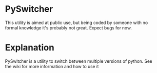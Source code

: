 # PySwitcher
This utility is aimed at public use, but being coded by someone with no formal knowledge it's probably not great. Expect bugs for now.
# Explanation
PySwitcher is a utility to switch between multiple versions of python.
See the wiki for more information and how to use it

